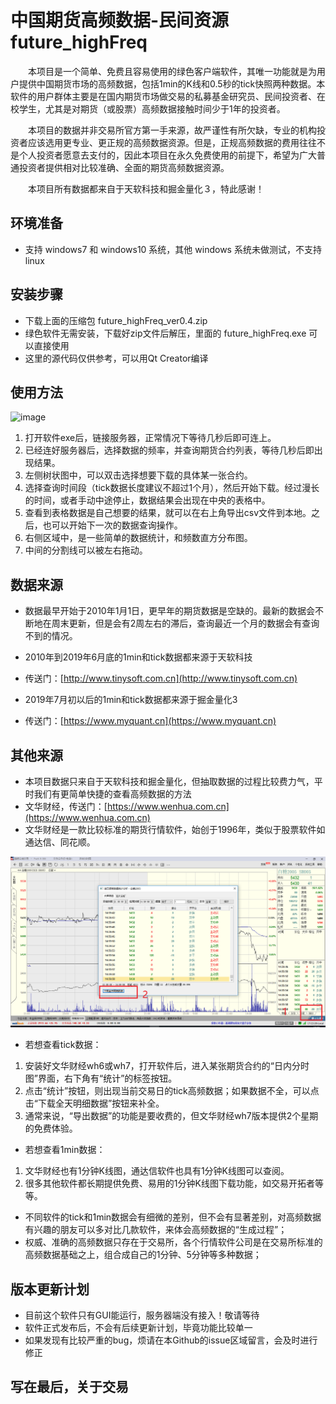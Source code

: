 # 中国期货高频数据-民间资源 future_highFreq


　　本项目是一个简单、免费且容易使用的绿色客户端软件，其唯一功能就是为用户提供中国期货市场的高频数据，包括1min的K线和0.5秒的tick快照两种数据。本软件的用户群体主要是在国内期货市场做交易的私募基金研究员、民间投资者、在校学生，尤其是对期货（或股票）高频数据接触时间少于1年的投资者。
	
　　本项目的数据并非交易所官方第一手来源，故严谨性有所欠缺，专业的机构投资者应该选用更专业、更正规的高频数据资源。但是，正规高频数据的费用往往不是个人投资者愿意去支付的，因此本项目在永久免费使用的前提下，希望为广大普通投资者提供相对比较准确、全面的期货高频数据资源。
	
　　本项目所有数据都来自于天软科技和掘金量化３，特此感谢！


## 环境准备
* 支持 windows7 和 windows10 系统，其他 windows 系统未做测试，不支持 linux

## 安装步骤
* 下载上面的压缩包 future_highFreq_ver0.4.zip
* 绿色软件无需安装，下载好zip文件后解压，里面的 future_highFreq.exe 可以直接使用 
* 这里的源代码仅供参考，可以用Qt Creator编译

## 使用方法
![image](https://pic3.zhimg.com/v2-fcd600d1bae20320e13b74da60fe429a_r.jpg)
1. 打开软件exe后，链接服务器，正常情况下等待几秒后即可连上。
2. 已经连好服务器后，选择数据的频率，并查询期货合约列表，等待几秒后即出现结果。
3. 左侧树状图中，可以双击选择想要下载的具体某一张合约。
4. 选择查询时间段（tick数据长度建议不超过1个月），然后开始下载。经过漫长的时间，或者手动中途停止，数据结果会出现在中央的表格中。
5. 查看到表格数据是自己想要的结果，就可以在右上角导出csv文件到本地。之后，也可以开始下一次的数据查询操作。
6. 右侧区域中，是一些简单的数据统计，和频数直方分布图。
7. 中间的分割线可以被左右拖动。

## 数据来源
* 数据最早开始于2010年1月1日，更早年的期货数据是空缺的。最新的数据会不断地在周末更新，但是会有2周左右的滞后，查询最近一个月的数据会有查询不到的情况。

* 2010年到2019年6月底的1min和tick数据都来源于天软科技
* 传送门：[http://www.tinysoft.com.cn](http://www.tinysoft.com.cn)

* 2019年7月初以后的1min和tick数据都来源于掘金量化3
* 传送门：[https://www.myquant.cn](https://www.myquant.cn)

## 其他来源
* 本项目数据只来自于天软科技和掘金量化，但抽取数据的过程比较费力气，平时我们有更简单快捷的查看高频数据的方法
* 文华财经，传送门：[https://www.wenhua.com.cn](https://www.wenhua.com.cn)
* 文华财经是一款比较标准的期货行情软件，始创于1996年，类似于股票软件如通达信、同花顺。

![image](https://github.com/irontowersh/future_highFreq/blob/master/images/mainWindow_2.png)
* 若想查看tick数据：
1. 安装好文华财经wh6或wh7，打开软件后，进入某张期货合约的“日内分时图”界面，右下角有“统计”的标签按钮。
2. 点击“统计”按钮，则出现当前交易日的tick高频数据；如果数据不全，可以点击“下载全天明细数据”按钮来补全。
3. 通常来说，“导出数据”的功能是要收费的，但文华财经wh7版本提供2个星期的免费体验。

* 若想查看1min数据：
1. 文华财经也有1分钟K线图，通达信软件也具有1分钟K线图可以查阅。
2. 很多其他软件都长期提供免费、易用的1分钟K线图下载功能，如交易开拓者等等。

* 不同软件的tick和1min数据会有细微的差别，但不会有显著差别，对高频数据有兴趣的朋友可以多对比几款软件，来体会高频数据的“生成过程”；
* 权威、准确的高频数据只存在于交易所，各个行情软件公司是在交易所标准的高频数据基础之上，组合成自己的1分钟、5分钟等多种数据；

## 版本更新计划
* 目前这个软件只有GUI能运行，服务器端没有接入！敬请等待
* 软件正式发布后，不会有后续更新计划，毕竟功能比较单一
* 如果发现有比较严重的bug，烦请在本Github的issue区域留言，会及时进行修正

## 写在最后，关于交易

